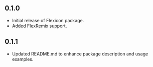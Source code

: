 ## 0.1.0

* Initial release of Flexicon package.
* Added FlexRemix support.

## 0.1.1

* Updated README.md to enhance package description and usage examples.